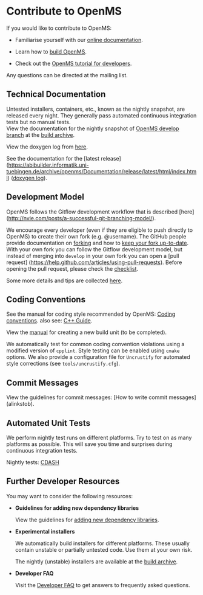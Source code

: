 Contribute to OpenMS
====================

If you would like to contribute to OpenMS:

* Familiarise yourself with our [online documentation](https://abibuilder.informatik.uni-tuebingen.de/archive/openms/Documentation/release/latest/html/index.html).

* Learn how to [build OpenMS](build-openms-from-source.md).

* Check out the [OpenMS tutorial for developers](https://abibuilder.informatik.uni-tuebingen.de/archive/openms/Documentation/release/latest/html/OpenMS_tutorial.html).

Any questions can be directed at the mailing list.

## Technical Documentation
Untested installers, containers, etc., known as the nightly snapshot, are released every night. They generally pass automated continuous integration tests but no manual tests.  
View the documentation for the nightly snapshot of [OpenMS develop branch](https://github.com/OpenMS/OpenMS/tree/develop) at the [build archive](https://abibuilder.informatik.uni-tuebingen.de/archive/openms/Documentation/nightly/html/index.html).

View the doxygen log from [here](https://abibuilder.informatik.uni-tuebingen.de/jenkins/job/openms_nightly_packaging/lastBuild/compiler=appleclang-7.3.0,os_label=elcapitan/artifact/build/doc/doxygen/doxygen-error.log).

See the documentation for the [latest release] (https://abibuilder.informatik.uni-tuebingen.de/archive/openms/Documentation/release/latest/html/index.html) ([doxygen log](https://abibuilder.informatik.uni-tuebingen.de/jenkins/job/openms_release_packaging/lastBuild/compiler=appleclang-7.3.0,os_label=elcapitan/artifact/build/doc/doxygen/doxygen-error.log)).

## Development Model

OpenMS follows the Gitflow development workflow that is described [here] (http://nvie.com/posts/a-successful-git-branching-model/).

We encourage every developer (even if they are eligible to push directly to OpenMS) to create their own fork (e.g. @username). The GitHub people provide documentation on [forking](https://help.github.com/articles/fork-a-repo) and how to [keep your fork up-to-date](https://help.github.com/articles/syncing-a-fork). With your own fork you can follow the Gitflow development model, but instead of merging into `develop` in your own fork you can open a [pull request] (https://help.github.com/articles/using-pull-requests). Before opening the pull request, please check the [checklist](pull-request-checklist.md).

Some more details and tips are collected [here]().

## Coding Conventions

See the manual for coding style recommended by OpenMS: [Coding conventions](coding-conventions.md).
also see: [C++ Guide]().

View the [manual]() for creating a new build unit (to be completed).

We automatically test for common coding convention violations using a modified version of `cpplint`.
Style testing can be enabled using `cmake` options. We also provide a configuration file for `Uncrustify` for automated style corrections (see `tools/uncrustify.cfg`).

## Commit Messages

View the guidelines for commit messages: [How to write commit messages] (alinkstob).

## Automated Unit Tests

We perform nightly test runs on different platforms. Try to test on as many platforms as possible. This will save you time and surprises during continuous integration tests.

Nightly tests: [CDASH](http://cdash.openms.de/index.php?project=OpenMS)

## Further Developer Resources

You may want to consider the following resources:
* **Guidelines for adding new dependency libraries**

  View the guidelines for [adding new dependency libraries]().
* **Experimental installers**

  We automatically build installers for different platforms. These usually contain unstable or partially untested code. Use them at your own risk.

  The nightly (unstable) installers are available at the [build archive](https://abibuilder.informatik.uni-tuebingen.de/archive/openms/OpenMSInstaller/nightly/).
* **Developer FAQ**

  Visit the [Developer FAQ](developer-faq.md) to get answers to frequently asked questions.
